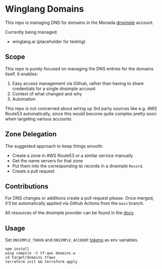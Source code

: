 # Winglang Domains

This repo is managing DNS for domains in the Monada [dnsimple](https://dnsimple.com/) account.

Currently being managed:

- winglang.ai (placeholder for testing)

## Scope

This repo is purely focused on managing the DNS entries for the domains itself. It enables:

1. Easy access management via Github, rather than having to share credentials for a single dnsimple account
1. Context of what changed and why
1. Automation

This repo is not concerned about wiring up 3rd party sources like e.g. AWS Route53 automatically, since this would become quite complex pretty soon when targeting various accounts.

## Zone Delegation

The suggested approach to keep things smooth:

- Create a zone in AWS Route53 or a similar service manually
- Get the name servers for that zone
- Put them into the corresponding `NS` records in a dnsimple `Record`.
- Create a pull request

## Contributions

For DNS changes or additions create a pull request please. Once merged, it'll be automatically applied via Github Actions from the `main` branch.

All resources of the dnsimple provider can be found in the [docs](https://registry.terraform.io/providers/bgpat/dnsimple/latest/docs)

## Usage

Set `DNSIMPLE_TOKEN` and `DNSIMPLE_ACCOUNT` [tokens](https://support.dnsimple.com/articles/api-access-token/) as env variables.

```
npm install
wing compile -t tf-aws domains.w
cd target/domains.tfaws
terraform init && terraform apply
```


